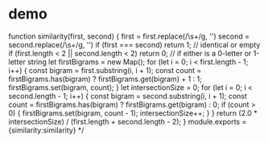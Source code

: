 # demo
function similarity(first, second) {
first = first.replace(/\s+/g, '')
second = second.replace(/\s+/g, '')
if (first === second) return 1; // identical or empty
if (first.length < 2 || second.length < 2) return 0; // if either is a 0-letter or 1-letter string
let firstBigrams = new Map();
for (let i = 0; i < first.length - 1; i++) {
const bigram = first.substring(i, i + 1);
const count = firstBigrams.has(bigram)
? firstBigrams.get(bigram) + 1
: 1;
firstBigrams.set(bigram, count);
}
let intersectionSize = 0;
for (let i = 0; i < second.length - 1; i++) {
const bigram = second.substring(i, i + 1);
const count = firstBigrams.has(bigram)
? firstBigrams.get(bigram)
: 0;
if (count > 0) {
firstBigrams.set(bigram, count - 1);
intersectionSize++;
}
}
return (2.0 * intersectionSize) / (first.length + second.length - 2);
}
module.exports = {similarity:similarity}
*/
